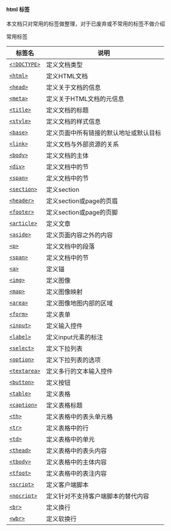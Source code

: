#### html 标签

本文档只对常用的标签做整理，对于已废弃或不常用的标签不做介绍

常用标签

| 标签名 | 说明 |
|--------|--------|
|   [`<!DOCTYPE>`](doctype/doctype.md)    |    定义文档类型    |
|   [`<html>`](html/html.md)    |    定义HTML文档    |
|   [`<head>`](head/head.md)     |    定义关于文档的信息    |
|   [`<meta>`](meta/meta.md)     |    定义关于HTML文档的元信息    |
|   [`<title>`](title/title.md)     |    定义文档的标题    |
|   [`<style>`](style/style.md)     |    定义文档的样式信息    |
|   [`<base>`](base/base.md)     |    定义页面中所有链接的默认地址或默认目标    |
|   [`<link>`](link/link.md)     |    定义文档与外部资源的关系    |
|   [`<body>`](body/body.md)     |    定义文档的主体    |
|   [`<div>`](div/div.md)     |    定义文档中的节    |
|   [`<span>`](span/span.md)     |    定义文档中的节    |
|   [`<section>`](section/section.md)     |    定义section    |
|   [`<header>`](header/header.md)     |    定义section或page的页眉    |
|   [`<footer>`](footer/footer.md)     |    定义section或page的页脚    |
|   [`<article>`](article/article.md)     |    定义文章    |
|   [`<aside>`](aside/aside.md)     |    定义页面内容之外的内容    |
|   [`<p>`](p/p.md)     |    定义文档中的段落    |
|   [`<span>`](span/span.md)     |    定义文档中的节    |
|   [`<a>`](a/a.md)     |    定义锚    |
|   [`<img>`](img/img.md)     |    定义图像    |
|   [`<map>`](map/map.md)     |    定义图像映射    |
|   [`<area>`](area/area.md)     |    定义图像地图内部的区域    |
|   [`<form>`](form/form.md)     |    定义表单    |
|   [`<input>`](input/input.md)     |    定义输入控件    |
|   [`<label>`](label/label.md)     |    定义input元素的标注    |
|   [`<select>`](select/select.md)     |    定义下拉列表    |
|   [`<option>`](option/option.md)     |    定义下拉列表的选项    |
|   [`<textarea>`](textarea/textarea.md)     |    定义多行的文本输入控件    |
|   [`<button>`](button/button.md)     |    定义按钮    |
|   [`<table>`](table/table.md)     |    定义表格  |
|   [`<caption>`](caption/caption.md)     |    定义表格标题  |
|   [`<th>`](th/th.md)     |    定义表格中的表头单元格  |
|   [`<tr>`](tr/tr.md)     |    定义表格中的行  |
|   [`<td>`](td/td.md)     |    定义表格中的单元  |
|   [`<thead>`](thead/thead.md)     |    定义表格中的表头内容  |
|   [`<tbody>`](tbody/tbody.md)     |    定义表格中的主体内容  |
|   [`<tfoot>`](tfoot/tfoot.md)     |    定义表格中的表注内容  |
|   [`<script>`](script/script.md)     |    定义客户端脚本  |
|   [`<nocript>`](noscript/noscript.md)     |    定义针对不支持客户端脚本的替代内容  |
|   [`<br>`](br/br.md)     |    定义换行  |
|   [`<wbr>`](wbr/wbr.md)     |    定义软换行  |